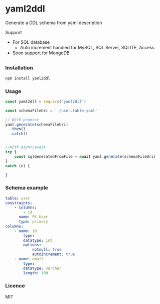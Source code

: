 # yaml2ddl
Generate a DDL schema from yaml description

Support
- For SQL database
  - Auto increment handled for MySQL, SQL Server, SQLITE, Access
- Soon support for MongoDB

##

### Installation
```sh
npm install yaml2ddl
```

### Usage
```js
const yaml2dll = require('yaml2dll')

const schemaFileUri = './user.table.yaml'

// With promise
yaml.generate(schemaFileUri)
  .then()
  .catch()


//With async/await 
try {
    const sqlGeneratedFromFile = await yaml.generate(schemaFileUri)
}
catch (e) {

}
```

### Schema example

```yaml
table: user
constraints:
    - columns: 
        - id
      name: PK_User
      type: primary
columns:
    - name: id
        type: 
        datatype: int
        options:
            notnull: true
            autoincrement: true
    - name: email
        type: 
        datatype: varchar
        length: 100
```

### Licence
MIT
